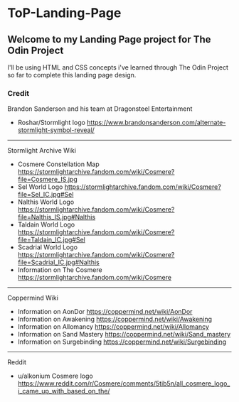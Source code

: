 # ToP-Landing-Page
## Welcome to my Landing Page project for The Odin Project

I'll be using HTML and CSS concepts i've learned through The Odin Project so far to complete this landing page design.

### Credit
Brandon Sanderson and his team at Dragonsteel Entertainment
- Roshar/Stormlight logo https://www.brandonsanderson.com/alternate-stormlight-symbol-reveal/ 

---

Stormlight Archive Wiki
- Cosmere Constellation Map https://stormlightarchive.fandom.com/wiki/Cosmere?file=Cosmere_IS.jpg
- Sel World Logo https://stormlightarchive.fandom.com/wiki/Cosmere?file=Sel_IC.jpg#Sel
- Nalthis World Logo https://stormlightarchive.fandom.com/wiki/Cosmere?file=Nalthis_IS.jpg#Nalthis
- Taldain World Logo https://stormlightarchive.fandom.com/wiki/Cosmere?file=Taldain_IC.jpg#Sel
- Scadrial World Logo https://stormlightarchive.fandom.com/wiki/Cosmere?file=Scadrial_IC.jpg#Nalthis
- Information on The Cosmere https://stormlightarchive.fandom.com/wiki/Cosmere

---

Coppermind Wiki 
- Information on AonDor https://coppermind.net/wiki/AonDor
- Information on Awakening https://coppermind.net/wiki/Awakening
- Information on Allomancy https://coppermind.net/wiki/Allomancy
- Information on Sand Mastery https://coppermind.net/wiki/Sand_mastery
- Information on Surgebinding https://coppermind.net/wiki/Surgebinding

---

Reddit
- u/alkonium Cosmere logo https://www.reddit.com/r/Cosmere/comments/5tib5n/all_cosmere_logo_i_came_up_with_based_on_the/